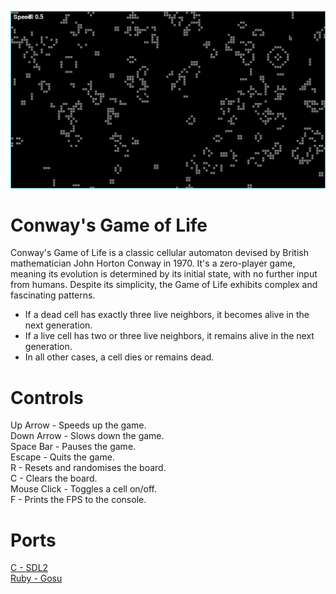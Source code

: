 ![Screenshot](screenshot.png)

# Conway's Game of Life
Conway's Game of Life is a classic cellular automaton devised by British mathematician John Horton Conway in 1970. It's a zero-player game, meaning its evolution is determined by its initial state, with no further input from humans. Despite its simplicity, the Game of Life exhibits complex and fascinating patterns.

* If a dead cell has exactly three live neighbors, it becomes alive in the next generation.
* If a live cell has two or three live neighbors, it remains alive in the next generation.
* In all other cases, a cell dies or remains dead.

# Controls
Up Arrow - Speeds up the game.\
Down Arrow - Slows down the game.\
Space Bar - Pauses the game.\
Escape - Quits the game.\
R - Resets and randomises the board.\
C - Clears the board.\
Mouse Click - Toggles a cell on/off.\
F - Prints the FPS to the console.

# Ports
[C - SDL2](C-SDL2)\
[Ruby - Gosu](Ruby-Gosu)
